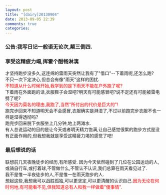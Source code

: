 ```yaml
---
layout: post
title: "[dairy]20130904"
date: 2013-09-05 22:39
comments: true
categories: 
---
```

### 公告:我写日记一般语无论次,颠三倒四. ###

### 享受这精疲力竭,挥霍个酣畅淋漓 ###
才坚持跑步没多久,这连绵的雷雨天突然让我有了"借口"--下着雨呢,还怎么跑?<br>
不只一次下定决心,但总会有像"雨天"这样的困扰.<br>
<font color=red>不知道从什么时候开始,我学到的是下雨天不能在户外跑了呢?</font><br>
下着雨在外面跑的话,衣服鞋子会湿吧?明天有可能感冒吧?说不定还有可能被雷电劈了呢?<br>
<font color=red>今天因为莫名的理由,我跑了,当然"所付出的代价是巨大的"!</font><br>
跑完步回来不知道明天会不会感冒,衣服确实是淋湿了,不过以前跑完步衣服不也一样是湿得透彻吗?<br>
跑完步回来脱下衣服坐上几分钟,地上两滩水.<br>
有人总说运动的目的是让今天或者明天精力饱满,让自己感觉很累的跑步方式是没有正面作用的,但我想我就是享受这精疲力竭的感觉了吧!<br>

### 最后想说的话 ###
联想前几天夜晚徒步的经历,有所感受.
因为今天依然碰到了几位在公园运动的人,或骑自行车,或打着球,不管做什么,不管认不认识,我们总算在雨天看见过了.<br>
我不是惟一半夜徒步的人,不是惟一在雨天跑步的人.<br>
想起这些,我想我可以战胜孤独,可以更坚定,可以更清醒的认识自己.<font color=red>因为无论在何时何地,有可能看不见,但我知道总有人和我一样做着"傻事情".</font>

